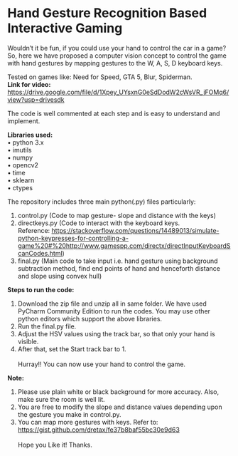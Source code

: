 # Hand Gesture Recognition Based Interactive Gaming
Wouldn’t it be fun, if you could use your hand to control the car in a game? So, here we have proposed a computer vision concept to control the game with hand gestures by mapping gestures to the W, A, S, D keyboard keys.

Tested on games like: Need for Speed, GTA 5, Blur, Spiderman.<br> **Link for video:** https://drive.google.com/file/d/1Xpey_UYsxnG0eSdDodW2cWsVR_jFOMq6/view?usp=drivesdk

The code is well commented at each step and is easy to understand and implement. 

**Libraries used:**<br>
•	python 3.x <br>
•	imutils<br>
•	numpy<br>
•	opencv2<br>
•	time<br>
•	sklearn<br>
•	ctypes<br>

The repository includes three main python(.py) files particularly:
1.	control.py (Code to map gesture- slope and distance with the keys)
2.	directkeys.py (Code to interact with the keyboard keys.<br> Reference: https://stackoverflow.com/questions/14489013/simulate-python-keypresses-for-controlling-a-game%20#%20http://www.gamespp.com/directx/directInputKeyboardScanCodes.html)
3.	final.py (Main code to take input i.e. hand gesture using background subtraction method, find end points of hand and henceforth distance and slope using convex hull)

**Steps to run the code:**
1.	Download the zip file and unzip all in same folder. We have used PyCharm Community Edition to run the codes. You may use other python editors which support the above libraries.
2.	Run the final.py file.
3.	Adjust the HSV values using the track bar, so that only your hand is visible.
4.	After that, set the Start track bar to 1.<br><br> 
Hurray!! You can now use your hand to control the game. 

**Note:**
1.	Please use plain white or black background for more accuracy. Also, make sure the room is well lit.
2.	You are free to modify the slope and distance values depending upon the gesture you make in control.py.
3.	You can map more gestures with keys. Refer to: https://gist.github.com/dretax/fe37b8baf55bc30e9d63 <br><br>
Hope you Like it! Thanks.
